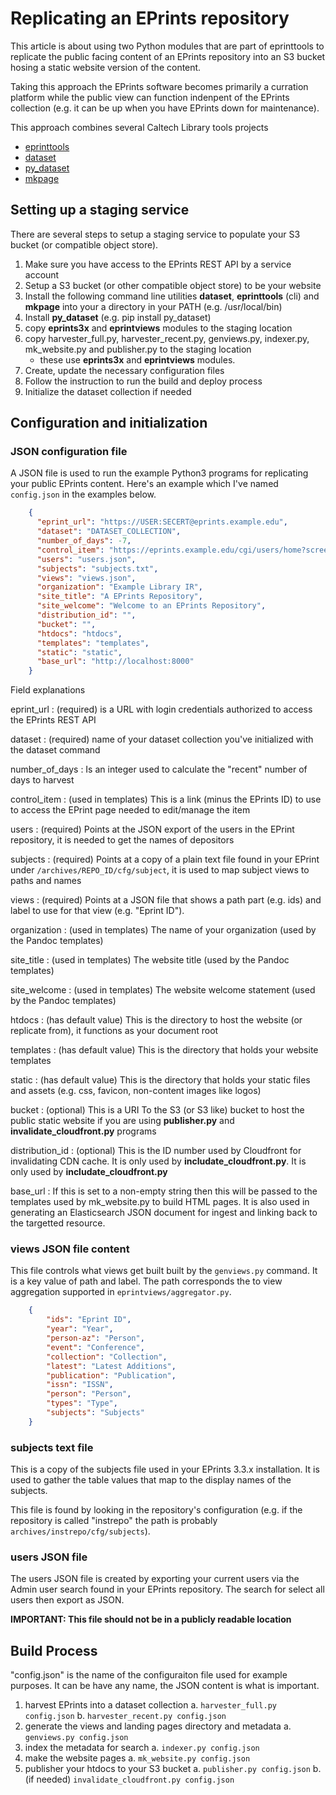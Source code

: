 
# Replicating an EPrints repository

This article is about using two Python modules that are
part of eprinttools to replicate the public facing content
of an EPrints repository into an S3 bucket hosing a
static website version of the content.

Taking this approach the EPrints software becomes primarily
a curration platform while the public view can function
indenpent of the EPrints collection (e.g. it can be up when
you have EPrints down for maintenance).

This approach combines several Caltech Library tools projects

+ [eprinttools](https://github.com/caltechlibrary/eprinttools/releases)
+ [dataset](https://github.com/caltechlibrary/dataset/releases)
+ [py_dataset](https://github.com/caltechlibrary/py_dataset/releases)
+ [mkpage](https://github.com/caltechlibrary/mkpage/releases)

## Setting up a staging service

There are several steps to setup a staging service to populate
your S3 bucket (or compatible object store).

1. Make sure you have access to the EPrints REST API by a service account
2. Setup a S3 bucket (or other compatible object store) to be your website
3. Install the following command line utilities __dataset__, __eprinttools__ (cli) and __mkpage__ into your a directory in your PATH (e.g. /usr/local/bin)
4. Install __py_dataset__ (e.g. pip install py_dataset)
5. copy __eprints3x__ and __eprintviews__ modules to the staging location
6. copy harvester_full.py, harvester_recent.py, genviews.py, indexer.py, mk_website.py and publisher.py to the staging location
    + these use __eprints3x__ and __eprintviews__ modules.
7. Create, update the necessary configuration files
8. Follow the instruction to run the build and deploy process
9. Initialize the dataset collection if needed

## Configuration and initialization

### JSON configuration file

A JSON file is used to run the example Python3 programs for 
replicating your public EPrints content. Here's an example
which I've named `config.json` in the examples below.

```json
    {
      "eprint_url": "https://USER:SECERT@eprints.example.edu",
      "dataset": "DATASET_COLLECTION",
      "number_of_days": -7,
      "control_item": "https://eprints.example.edu/cgi/users/home?screen=EPrint::View&eprintid=",
      "users": "users.json",
      "subjects": "subjects.txt",
      "views": "views.json",
      "organization": "Example Library IR",
      "site_title": "A EPrints Repository",
      "site_welcome": "Welcome to an EPrints Repository",
      "distribution_id": "",
      "bucket": "",
      "htdocs": "htdocs",
      "templates": "templates",
      "static": "static",
      "base_url": "http://localhost:8000"
    }
```

Field explanations

eprint_url
: (required) is a URL with login credentials authorized to access the EPrints REST API

dataset
: (required) name of your dataset collection you've initialized with the dataset command

number_of_days
: Is an integer used to calculate the "recent" number of days to harvest

control_item
: (used in templates) This is a link (minus the EPrints ID) to use to access the EPrint page needed to edit/manage the item

users
: (required) Points at the JSON export of the users in the EPrint repository, it is needed to get the names of depositors

subjects
: (required) Points at a copy of a plain text file found in your EPrint under `/archives/REPO_ID/cfg/subject`, it is used to map subject views to paths and names

views
: (required) Points at a JSON file that shows a path part (e.g. ids) and label to use for that view (e.g. "Eprint ID").

organization
: (used in templates) The name of your organization (used by the Pandoc templates)

site_title
: (used in templates) The website title (used by the Pandoc templates)

site_welcome
: (used in templates) The website welcome statement (used by the Pandoc templates)

htdocs
: (has default value) This is the directory to host the website (or replicate from), it functions as your document root

templates
: (has default value) This is the directory that holds your website templates

static
: (has default value) This is the directory that holds your static files and assets (e.g. css, favicon, non-content images like logos)

bucket
: (optional) This is a URI To the S3 (or S3 like) bucket to host the public static website if you are using **publisher.py** and **invalidate_cloudfront.py** programs

distribution_id
: (optional) This is the ID number used by Cloudfront for invalidating CDN cache. It is only used by **includate_cloudfront.py**. It is only used by **includate_cloudfront.py**

base_url
: If this is set to a non-empty string then this will be passed to the templates used by mk_website.py to build HTML pages. It is also used in generating an Elasticsearch JSON document for ingest and linking back to the targetted resource.

### views JSON file content

This file controls what views get built built by the `genviews.py` command.
It is a key value of path and label. The path corresponds the to view
aggregation supported in `eprintviews/aggregator.py`.


```json
    {
        "ids": "Eprint ID", 
        "year": "Year",
        "person-az": "Person", 
        "event": "Conference", 
        "collection": "Collection", 
        "latest": "Latest Additions", 
        "publication": "Publication", 
        "issn": "ISSN", 
        "person": "Person", 
        "types": "Type", 
        "subjects": "Subjects"
    }
```

### subjects text file

This is a copy of the subjects file used in your EPrints 3.3.x 
installation. It is used to gather the table values that map
to the display names of the subjects.

This file is found by looking in the repository's configuration
(e.g. if the repository is called "instrepo" the path is probably
`archives/instrepo/cfg/subjects`).

### users JSON file

The users JSON file is created by exporting your current
users via the Admin user search found in your EPrints repository.
The search for select all users then export as JSON.

**IMPORTANT: This file should not be in a publicly readable location**

## Build Process

"config.json" is the name of the configuraiton file used for
example purposes. It can be have any name, the JSON content
is what is important.

1. harvest EPrints into a dataset collection
    a. `harvester_full.py config.json`
    b. `harvester_recent.py config.json`
2. generate the views and landing pages directory and metadata
    a. `genviews.py config.json`
3. index the metadata for search
    a. `indexer.py config.json`
4. make the website pages
    a. `mk_website.py config.json`
5. publisher your htdocs to your S3 bucket
    a. `publisher.py config.json`
    b. (if needed) `invalidate_cloudfront.py config.json`



